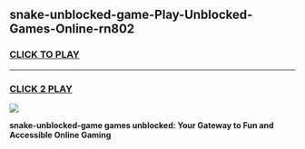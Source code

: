 
## snake-unblocked-game-Play-Unblocked-Games-Online-rn802
<h3>
<a href="https://premium76.site?title=snake-unblocked-game&ref=25A">CLICK TO PLAY</a></h3>
<hr>

<h3>
<a href="https://premium76.site?title=snake-unblocked-game&ref=25A">CLICK 2 PLAY</a>
  
</h3>

<a href="https://premium76.site?title=snake-unblocked-game&ref=25A"><img src="https://clearcache.store/games.png"></a>


**snake-unblocked-game games unblocked: Your Gateway to Fun and Accessible Online Gaming**
